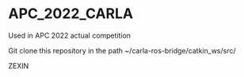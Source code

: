 # APC_2022_CARLA
Used in APC 2022 actual competition

Git clone this repository in the path ~/carla-ros-bridge/catkin_ws/src/

ZEXIN
